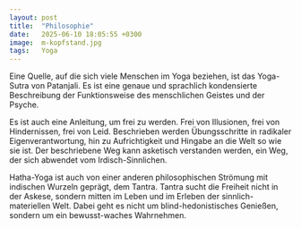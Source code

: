 ```yaml
---
layout: post
title:  "Philosophie"
date:   2025-06-10 18:05:55 +0300
image:  m-kopfstand.jpg
tags:   Yoga
---
```

Eine Quelle, auf die sich viele Menschen im Yoga beziehen, ist das Yoga-Sutra 
von Patanjali. Es ist eine genaue und sprachlich kondensierte Beschreibung der 
Funktionsweise des menschlichen Geistes und der Psyche. 

Es ist auch eine Anleitung, um frei zu werden. Frei von Illusionen, frei von 
Hindernissen, frei von Leid. Beschrieben werden Übungsschritte in radikaler 
Eigenverantwortung, hin zu Aufrichtigkeit und Hingabe an die Welt so wie sie ist.
Der beschriebene Weg kann asketisch verstanden werden, ein Weg, der sich abwendet 
vom Irdisch-Sinnlichen.

Hatha-Yoga ist auch von einer anderen philosophischen Strömung mit indischen 
Wurzeln geprägt, dem Tantra. Tantra sucht die Freiheit nicht in der Askese, 
sondern mitten im Leben und im Erleben der sinnlich-materiellen Welt. Dabei 
geht es nicht um blind-hedonistisches Genießen, sondern um ein bewusst-waches 
Wahrnehmen. 
